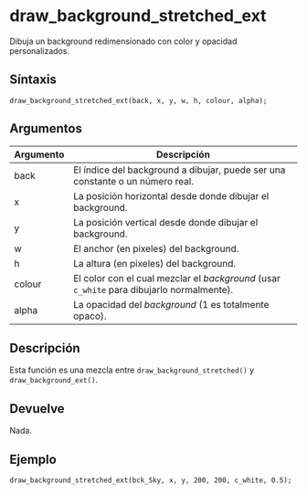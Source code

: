 # draw_background_stretched_ext

Dibuja un background redimensionado con color y opacidad personalizados.

## Síntaxis

  
```gml  
draw_background_stretched_ext(back, x, y, w, h, colour, alpha);  
```  

## Argumentos

Argumento|Descripción|  
---|---|  
back|El índice del background a dibujar, puede ser una constante o un número real.|  
x|La posición horizontal desde donde dibujar el background.|  
y|La posición vertical desde donde dibujar el background.|  
w|El anchor (en pixeles) del background.|  
h|La altura (en pixeles) del background.|  
colour| El color con el cual mezclar el _background_ (usar `c_white` para dibujarlo normalmente). |  
alpha|La opacidad del _background_ (1 es totalmente opaco).|  

## Descripción

Esta función es una mezcla entre `draw_background_stretched()` y `draw_background_ext()`.

## Devuelve

Nada.

## Ejemplo

  
```gml  
draw_background_stretched_ext(bck_Sky, x, y, 200, 200, c_white, 0.5);  
```